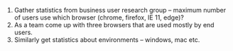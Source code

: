 1. Gather statistics from business user research group – maximum number of users use which browser (chrome, firefox, IE 11, edge)?
2. As a team come up with three browsers that are used mostly by end users.
3. Similarly get statistics about environments – windows, mac etc.
